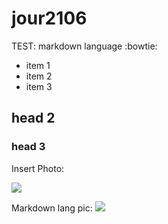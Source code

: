 # jour2106
TEST: markdown language :bowtie:

* item 1
* item 2
* item 3

## head 2

### head 3

Insert Photo:

![](https://www.google.com/images/branding/googlelogo/2x/googlelogo_color_272x92dp.png)

Markdown lang pic:
![](https://jblevins.org/projects/markdown-mode/screenshots/20170818-001.png)

